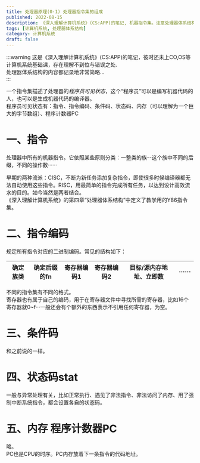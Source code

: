 ```yaml
---
title: 处理器原理(0·1) 处理器指令集的组成
published: 2022-08-15
description: 《深入理解计算机系统》(CS:APP)的笔记, 机器指令集。注意处理器体系结构的内容都记录地非常简略...
tags: [计算机系统, 处理器体系结构]
category: 计算机系统
draft: false
---
```


:::warning
这是《深入理解计算机系统》(CS:APP)的笔记，彼时还未上CO,OS等计算机系统基础课，存在理解不到位与错误之处.  
处理器体系结构的内容都记录地非常简略...  
:::

一个指令集描述了处理器的*程序员可见状态*，这个“程序员”可以是编写机器代码的人，也可以是生成机器代码的编译器。  
程序员可见状态有：指令、指令编码、条件码、状态码、内存（可以理解为一个巨大的字节数组）、程序计数器PC  
# 一、指令  
处理器中所有的机器指令。它依照某些原则分类：一整类的族--这个族中不同的后缀，不同的操作数······  
  
早期的两种流派：CISC，不断为新任务添加复杂指令，即使很多时候编译器都无法自动使用这些指令。RISC，用最简单的指令完成所有任务，以达到设计高效流水的目的。如今当然是两者结合。  
《深入理解计算机系统》的第四章“处理器体系结构”中定义了教学用的Y86指令集。  
# 二、指令编码  
规定所有指令对应的二进制编码。常见的结构如下：  

|确定族类|确定后缀的fn|寄存器编码1|寄存器编码2|目标/源内存地址、立即数|······|  
|:-:|:-:|:-:|:-:|:-:|:-:|  

不同的指令集有不同的格式。  
寄存器也有属于自己的编码，用于在寄存器文件中寻找所需的寄存器，比如16个寄存器就0\~f···一般还会有个额外的东西表示不引用任何寄存器，为空。  
# 三、条件码  
和之前说的一样。  
# 四、状态码stat  
一般与异常处理有关，比如正常执行、遇见了非法指令、非法访问了内存、用了强制中断系统指令，都会设置各自的状态码。  
# 五、内存 程序计数器PC  
略。  
PC也是CPU的时序。PC内存放着下一条指令的代码地址。  
